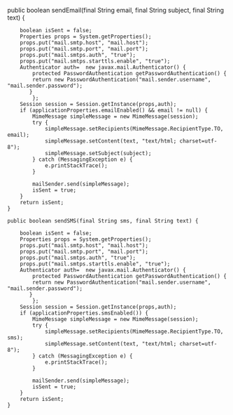  public boolean sendEmail(final String email, final String subject, final String text) {

        boolean isSent = false;
        Properties props = System.getProperties();
        props.put("mail.smtp.host", "mail.host");
        props.put("mail.smtp.port", "mail.port");
        props.put("mail.smtps.auth", "true");
        props.put("mail.smtps.starttls.enable", "true");
        Authenticator auth=  new javax.mail.Authenticator() {
            protected PasswordAuthentication getPasswordAuthentication() {
            return new PasswordAuthentication("mail.sender.username", "mail.sender.password");
           }
            };
        Session session = Session.getInstance(props,auth); 
        if (applicationProperties.emailEnabled() && email != null) {
            MimeMessage simpleMessage = new MimeMessage(session);
            try {
                simpleMessage.setRecipients(MimeMessage.RecipientType.TO, email);
                simpleMessage.setContent(text, "text/html; charset=utf-8");
                simpleMessage.setSubject(subject);
            } catch (MessagingException e) {
                e.printStackTrace();
            }
            
            mailSender.send(simpleMessage);
            isSent = true;
        }
        return isSent;
    }

    public boolean sendSMS(final String sms, final String text) {

        boolean isSent = false;
        Properties props = System.getProperties();
        props.put("mail.smtp.host", "mail.host");
        props.put("mail.smtp.port", "mail.port");
        props.put("mail.smtps.auth", "true");
        props.put("mail.smtps.starttls.enable", "true");
        Authenticator auth=  new javax.mail.Authenticator() {
            protected PasswordAuthentication getPasswordAuthentication() {
            return new PasswordAuthentication("mail.sender.username", "mail.sender.password");
           }
            };
        Session session = Session.getInstance(props,auth); 
        if (applicationProperties.smsEnabled()) {
            MimeMessage simpleMessage = new MimeMessage(session);
            try {
                simpleMessage.setRecipients(MimeMessage.RecipientType.TO, sms);
                simpleMessage.setContent(text, "text/html; charset=utf-8");
            } catch (MessagingException e) {
                e.printStackTrace();
            }
            
            mailSender.send(simpleMessage);
            isSent = true;
        }
        return isSent;
    }


